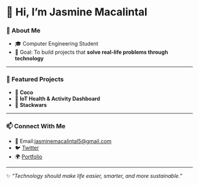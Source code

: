 # 👋 Hi, I’m Jasmine Macalintal

### 🚀 About Me
- 🎓 Computer Engineering Student  
- 🎯 Goal: To build projects that **solve real-life problems through technology**  

---

### 📌 Featured Projects
- 🔹 **Coco** 
- 🔹 **IoT Health & Activity Dashboard** 
- 🔹 **Stackwars** 
---

### 📫 Connect With Me
- 📧 Email:jasminemacalintal5@gmail.com
- 🐦 [Twitter](https://twitter.com/yourprofile)  
- 🌍 [Portfolio](https://yourportfolio.com)  

---

✨ *“Technology should make life easier, smarter, and more sustainable.”*  
